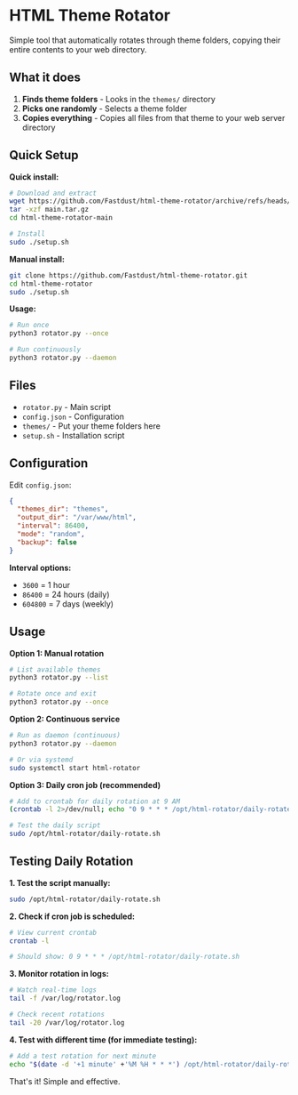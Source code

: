 # HTML Theme Rotator

Simple tool that automatically rotates through theme folders, copying their entire contents to your web directory.

## What it does

1. **Finds theme folders** - Looks in the `themes/` directory
2. **Picks one randomly** - Selects a theme folder  
3. **Copies everything** - Copies all files from that theme to your web server directory

## Quick Setup

**Quick install:**
```bash
# Download and extract
wget https://github.com/Fastdust/html-theme-rotator/archive/refs/heads/main.tar.gz
tar -xzf main.tar.gz
cd html-theme-rotator-main

# Install
sudo ./setup.sh
```

**Manual install:**
```bash
git clone https://github.com/Fastdust/html-theme-rotator.git
cd html-theme-rotator
sudo ./setup.sh
```

**Usage:**
```bash
# Run once
python3 rotator.py --once

# Run continuously  
python3 rotator.py --daemon
```

## Files

- `rotator.py` - Main script
- `config.json` - Configuration
- `themes/` - Put your theme folders here
- `setup.sh` - Installation script

## Configuration

Edit `config.json`:
```json
{
  "themes_dir": "themes",
  "output_dir": "/var/www/html",
  "interval": 86400,
  "mode": "random", 
  "backup": false
}
```

**Interval options:**
- `3600` = 1 hour
- `86400` = 24 hours (daily)
- `604800` = 7 days (weekly)

## Usage

**Option 1: Manual rotation**
```bash
# List available themes
python3 rotator.py --list

# Rotate once and exit
python3 rotator.py --once
```

**Option 2: Continuous service**
```bash
# Run as daemon (continuous)
python3 rotator.py --daemon

# Or via systemd
sudo systemctl start html-rotator
```

**Option 3: Daily cron job (recommended)**
```bash
# Add to crontab for daily rotation at 9 AM
(crontab -l 2>/dev/null; echo "0 9 * * * /opt/html-rotator/daily-rotate.sh") | crontab -

# Test the daily script
sudo /opt/html-rotator/daily-rotate.sh
```

## Testing Daily Rotation

**1. Test the script manually:**
```bash
sudo /opt/html-rotator/daily-rotate.sh
```

**2. Check if cron job is scheduled:**
```bash
# View current crontab
crontab -l

# Should show: 0 9 * * * /opt/html-rotator/daily-rotate.sh
```

**3. Monitor rotation in logs:**
```bash
# Watch real-time logs
tail -f /var/log/rotator.log

# Check recent rotations
tail -20 /var/log/rotator.log
```

**4. Test with different time (for immediate testing):**
```bash
# Add a test rotation for next minute
echo "$(date -d '+1 minute' +'%M %H * * *') /opt/html-rotator/daily-rotate.sh" | crontab -
```

That's it! Simple and effective.
